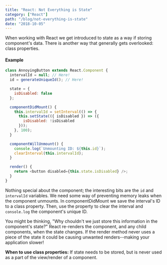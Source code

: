 ```yaml
---
title: "React: Not Everything is State"
category: ["React"]
path: "/blog/not-everything-is-state"
date: "2018-10-05"
---
```


When working with React we get introduced to state as a way if storing component's data. There is another way that generally gets overlooked: class properties.

#### Example

```js
class AnnoyingButton extends React.Component {
  intervalId = null; // Here!
  id = generateUniqueId(); // Here!

  state = {
    isDisabled: false
  };

  componentDidMount() {
    this.intervalId = setInterval(() => {
      this.setState(({ isDisabled }) => ({
        isDisabled: !isDisabled
      }));
    }, 100);
  }

  componentWillUnmount() {
    console.log(`Unmounting ID: ${this.id}`);
    clearInterval(this.intervalId);
  }

  render() {
    return <button disabled={this.state.isDisabled} />;
  }
}
```

Nothing special about the component; the interesting bits are the `id` and `intervalId` variables. We need some way of preventing memory leaks when the component unmounts. In componentDidMount we save the interval's ID to a class property. Then, use the property to clear the interval and `console.log` the component's unique ID.

You might be thinking, "Why chouldn't we just store this information in the component's state?" React re-renders the component, and any child components, when the state changes. If the render method never uses a piece of the state it could be causing unwanted renders--making your application slower!

**When to use class properties:** If state needs to be stored, but is never used as a part of the view/render of a component.
